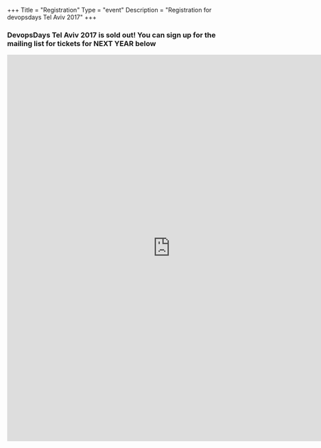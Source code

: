 +++
Title = "Registration"
Type = "event"
Description = "Registration for devopsdays Tel Aviv 2017"
+++

<h3>DevopsDays Tel Aviv 2017 is sold out! You can sign up for the mailing list for tickets for NEXT YEAR below</h3>

<iframe src="https://docs.google.com/forms/d/e/1FAIpQLSfTIsZN6kqwyQMjThmczkXnyHlGaA5QmzWrrxrR4Z0XsmpStQ/viewform?embedded=true" width="760" height="900" frameborder="0" marginheight="0" marginwidth="0">Loading...</iframe>

